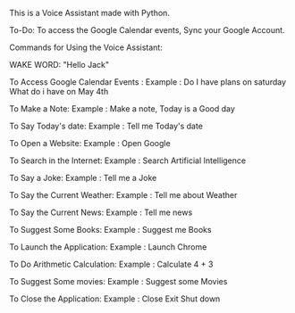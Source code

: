 This is a Voice Assistant made with Python.

To-Do:
  To access the Google Calendar events, Sync your Google Account.




Commands for Using the Voice Assistant:

WAKE WORD: "Hello Jack"


To Access Google Calendar Events :
	Example : Do I have plans on saturday
		      What do i have on May 4th
          
To Make a Note:
	Example : Make a note, Today is a Good day
  
To Say Today's date:
	Example : Tell me Today's date
  
To Open a Website:
	Example : Open Google
  
To Search in the Internet:
	Example : Search Artificial Intelligence
  
To Say a Joke:
	Example : Tell me a Joke
  
To Say the Current Weather:
	Example : Tell me about Weather
  
To Say the Current News:
	Example : Tell me news
  
To Suggest Some Books:
	Example : Suggest me Books
  
To Launch the Application:
	Example : Launch Chrome
  
To Do Arithmetic Calculation:
	Example : Calculate 4 + 3
  
To Suggest Some movies:
	Example : Suggest some Movies
  
To Close the Application:
	Example : Close
		  Exit
		  Shut down
